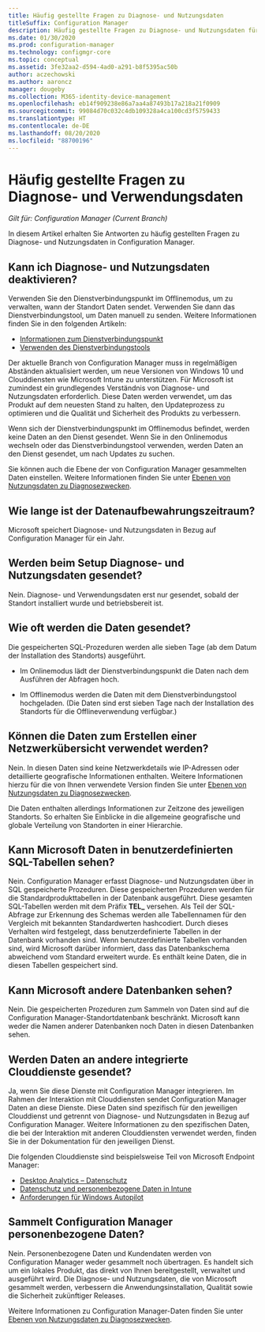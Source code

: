 ```yaml
---
title: Häufig gestellte Fragen zu Diagnose- und Nutzungsdaten
titleSuffix: Configuration Manager
description: Häufig gestellte Fragen zu Diagnose- und Nutzungsdaten für Configuration Manager
ms.date: 01/30/2020
ms.prod: configuration-manager
ms.technology: configmgr-core
ms.topic: conceptual
ms.assetid: 3fe32aa2-d594-4ad0-a291-b8f5395ac50b
author: aczechowski
ms.author: aaroncz
manager: dougeby
ms.collection: M365-identity-device-management
ms.openlocfilehash: eb14f909238e86a7aa4a87493b17a218a21f0909
ms.sourcegitcommit: 99084d70c032c4db109328a4ca100cd3f5759433
ms.translationtype: HT
ms.contentlocale: de-DE
ms.lasthandoff: 08/20/2020
ms.locfileid: "88700196"
---
```

# <a name="frequently-asked-questions-about-diagnostics-and-usage-data"></a>Häufig gestellte Fragen zu Diagnose- und Verwendungsdaten

*Gilt für: Configuration Manager (Current Branch)*

In diesem Artikel erhalten Sie Antworten zu häufig gestellten Fragen zu Diagnose- und Nutzungsdaten in Configuration Manager.

## <a name="can-i-turn-off-diagnostic-and-usage-data"></a><a name="bkmk_off"></a> Kann ich Diagnose- und Nutzungsdaten deaktivieren?

Verwenden Sie den Dienstverbindungspunkt im Offlinemodus, um zu verwalten, wann der Standort Daten sendet. Verwenden Sie dann das Dienstverbindungstool, um Daten manuell zu senden. Weitere Informationen finden Sie in den folgenden Artikeln:

- [Informationen zum Dienstverbindungspunkt](../../servers/deploy/configure/about-the-service-connection-point.md)
- [Verwenden des Dienstverbindungstools](../../servers/manage/use-the-service-connection-tool.md)

Der aktuelle Branch von Configuration Manager muss in regelmäßigen Abständen aktualisiert werden, um neue Versionen von Windows 10 und Clouddiensten wie Microsoft Intune zu unterstützen. Für Microsoft ist zumindest ein grundlegendes Verständnis von Diagnose- und Nutzungsdaten erforderlich. Diese Daten werden verwendet, um das Produkt auf dem neuesten Stand zu halten, den Updateprozess zu optimieren und die Qualität und Sicherheit des Produkts zu verbessern.

Wenn sich der Dienstverbindungspunkt im Offlinemodus befindet, werden keine Daten an den Dienst gesendet. Wenn Sie in den Onlinemodus wechseln oder das Dienstverbindungstool verwenden, werden Daten an den Dienst gesendet, um nach Updates zu suchen.

Sie können auch die Ebene der von Configuration Manager gesammelten Daten einstellen. Weitere Informationen finden Sie unter [Ebenen von Nutzungsdaten zu Diagnosezwecken](levels-overview.md).

## <a name="what-is-the-data-retention-period"></a><a name="bkmk_retention"></a> Wie lange ist der Datenaufbewahrungszeitraum?

Microsoft speichert Diagnose- und Nutzungsdaten in Bezug auf Configuration Manager für ein Jahr.

## <a name="is-diagnostics-and-usage-data-sent-when-setup-runs"></a><a name="bkmk_update"></a> Werden beim Setup Diagnose- und Nutzungsdaten gesendet?

Nein. Diagnose- und Verwendungsdaten erst nur gesendet, sobald der Standort installiert wurde und betriebsbereit ist.

## <a name="how-frequently-is-the-data-sent"></a><a name="bkmk_frequency"></a> Wie oft werden die Daten gesendet?

Die gespeicherten SQL-Prozeduren werden alle sieben Tage (ab dem Datum der Installation des Standorts) ausgeführt.

- Im Onlinemodus lädt der Dienstverbindungspunkt die Daten nach dem Ausführen der Abfragen hoch.

- Im Offlinemodus werden die Daten mit dem Dienstverbindungstool hochgeladen. (Die Daten sind erst sieben Tage nach der Installation des Standorts für die Offlineverwendung verfügbar.)  

## <a name="can-the-data-be-used-to-form-a-network-map"></a><a name="bkmk_network"></a> Können die Daten zum Erstellen einer Netzwerkübersicht verwendet werden?

Nein. In diesen Daten sind keine Netzwerkdetails wie IP-Adressen oder detaillierte geografische Informationen enthalten. Weitere Informationen hierzu für die von Ihnen verwendete Version finden Sie unter [Ebenen von Nutzungsdaten zu Diagnosezwecken](levels-overview.md#bkmk_versions).

Die Daten enthalten allerdings Informationen zur Zeitzone des jeweiligen Standorts. So erhalten Sie Einblicke in die allgemeine geografische und globale Verteilung von Standorten in einer Hierarchie.

## <a name="can-you-see-data-in-custom-sql-tables"></a><a name="bkmk_tables"></a> Kann Microsoft Daten in benutzerdefinierten SQL-Tabellen sehen?

Nein. Configuration Manager erfasst Diagnose- und Nutzungsdaten über in SQL gespeicherte Prozeduren. Diese gespeicherten Prozeduren werden für die Standardprodukttabellen in der Datenbank ausgeführt. Diese gesamten SQL-Tabellen werden mit dem Präfix **TEL_** versehen. Als Teil der SQL-Abfrage zur Erkennung des Schemas werden alle Tabellennamen für den Vergleich mit bekannten Standardwerten hashcodiert. Durch dieses Verhalten wird festgelegt, dass benutzerdefinierte Tabellen in der Datenbank vorhanden sind. Wenn benutzerdefinierte Tabellen vorhanden sind, wird Microsoft darüber informiert, dass das Datenbankschema abweichend vom Standard erweitert wurde. Es enthält keine Daten, die in diesen Tabellen gespeichert sind.

## <a name="can-you-see-other-databases"></a><a name="bkmk_databases"></a> Kann Microsoft andere Datenbanken sehen?

Nein. Die gespeicherten Prozeduren zum Sammeln von Daten sind auf die Configuration Manager-Standortdatenbank beschränkt. Microsoft kann weder die Namen anderer Datenbanken noch Daten in diesen Datenbanken sehen.

## <a name="is-any-data-sent-to-other-integrated-cloud-services"></a><a name="bkmk_cloud"></a> Werden Daten an andere integrierte Clouddienste gesendet?

Ja, wenn Sie diese Dienste mit Configuration Manager integrieren. Im Rahmen der Interaktion mit Clouddiensten sendet Configuration Manager Daten an diese Dienste. Diese Daten sind spezifisch für den jeweiligen Clouddienst und getrennt von Diagnose- und Nutzungsdaten in Bezug auf Configuration Manager. Weitere Informationen zu den spezifischen Daten, die bei der Interaktion mit anderen Clouddiensten verwendet werden, finden Sie in der Dokumentation für den jeweiligen Dienst.

Die folgenden Clouddienste sind beispielsweise Teil von Microsoft Endpoint Manager:

- [Desktop Analytics – Datenschutz](../../../desktop-analytics/privacy.md)
- [Datenschutz und personenbezogene Daten in Intune](/intune/protect/privacy-personal-data)
- [Anforderungen für Windows Autopilot](/windows/deployment/windows-autopilot/windows-autopilot-requirements)

## <a name="does-configuration-manager-collect-any-personal-data"></a><a name="bkmk_personal"></a> Sammelt Configuration Manager personenbezogene Daten?

Nein. Personenbezogene Daten und Kundendaten werden von Configuration Manager weder gesammelt noch übertragen. Es handelt sich um ein lokales Produkt, das direkt von Ihnen bereitgestellt, verwaltet und ausgeführt wird. Die Diagnose- und Nutzungsdaten, die von Microsoft gesammelt werden, verbessern die Anwendungsinstallation, Qualität sowie die Sicherheit zukünftiger Releases.

Weitere Informationen zu Configuration Manager-Daten finden Sie unter [Ebenen von Nutzungsdaten zu Diagnosezwecken](levels-overview.md).